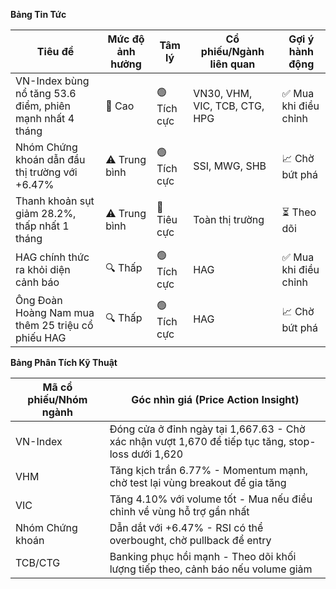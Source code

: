 **Bảng Tin Tức**

| Tiêu đề | Mức độ ảnh hưởng | Tâm lý | Cổ phiếu/Ngành liên quan | Gợi ý hành động |
|---------|------------------|---------|--------------------------|-----------------|
| VN-Index bùng nổ tăng 53.6 điểm, phiên mạnh nhất 4 tháng | 🚨 Cao | 🟢 Tích cực | VN30, VHM, VIC, TCB, CTG, HPG | ✅ Mua khi điều chỉnh |
| Nhóm Chứng khoán dẫn đầu thị trường với +6.47% | ⚠️ Trung bình | 🟢 Tích cực | SSI, MWG, SHB | 📈 Chờ bứt phá |
| Thanh khoản sụt giảm 28.2%, thấp nhất 1 tháng | ⚠️ Trung bình | 🔴 Tiêu cực | Toàn thị trường | ⏳ Theo dõi |
| HAG chính thức ra khỏi diện cảnh báo | 🔍 Thấp | 🟢 Tích cực | HAG | ✅ Mua khi điều chỉnh |
| Ông Đoàn Hoàng Nam mua thêm 25 triệu cổ phiếu HAG | 🔍 Thấp | 🟢 Tích cực | HAG | 📈 Chờ bứt phá |

**Bảng Phân Tích Kỹ Thuật**

| Mã cổ phiếu/Nhóm ngành | Góc nhìn giá (Price Action Insight) |
|------------------------|-------------------------------------|
| VN-Index | Đóng cửa ở đỉnh ngày tại 1,667.63 - Chờ xác nhận vượt 1,670 để tiếp tục tăng, stop-loss dưới 1,620 |
| VHM | Tăng kịch trần 6.77% - Momentum mạnh, chờ test lại vùng breakout để gia tăng |
| VIC | Tăng 4.10% với volume tốt - Mua nếu điều chỉnh về vùng hỗ trợ gần nhất |
| Nhóm Chứng khoán | Dẫn dắt với +6.47% - RSI có thể overbought, chờ pullback để entry |
| TCB/CTG | Banking phục hồi mạnh - Theo dõi khối lượng tiếp theo, cảnh báo nếu volume giảm |